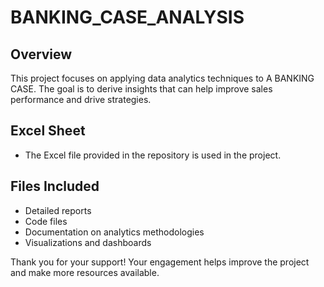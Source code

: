 # BANKING_CASE_ANALYSIS


## Overview
This project focuses on applying data analytics techniques to A BANKING CASE. The goal is to derive insights that can help improve sales performance and drive strategies.

## Excel Sheet
- The Excel file provided in the repository is used in the project.

## Files Included
- Detailed reports
- Code files
- Documentation on analytics methodologies
- Visualizations and dashboards



Thank you for your support! Your engagement helps improve the project and make more resources available.
